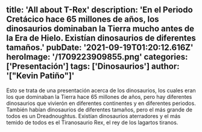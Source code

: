 title: 'All about T-Rex'
description: 'En el Periodo Cretácico hace 65 millones de años, los dinosaurios dominaban la Tierra mucho antes de la Era de Hielo. Existían dinosaurios de diferentes tamaños.'
pubDate: '2021-09-19T01:20:12.616Z'
heroImage: '/1709223909855.png'
categories: ['Presentación']
tags: ['Dinosaurios']
author: '["Kevin Patiño"]'
---

Esto se trata de una presentación acerca de los dinosaurios, los cuales eran los que dominaban la Tierra hace 65 millones de años, pero hay diferentes dinosaurios que vivierón en diferentes continentes y en diferentes periodos. También habían dinosaurios de diferentes tamaños, pero el más grande de todos es un Dreadnoughtus. Existían dinosaurios aterradores y el más temido de todos es el Tiranosaurio Rex, el rey de los lagartos tiranos.